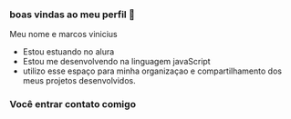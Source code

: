 ### boas vindas ao meu  perfil 💙

Meu nome e marcos vinicius 

- Estou estuando no alura
- Estou me desenvolvendo na linguagem javaScript
- utilizo esse espaço para minha organizaçao e compartilhamento dos meus projetos desenvolvidos.
 
 ### Você entrar contato comigo
